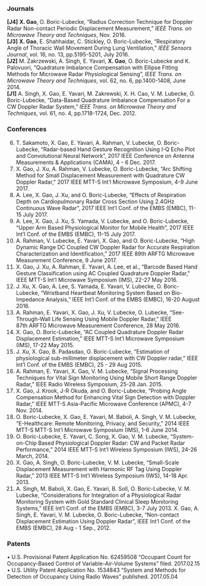 ### Journals	
**[J4]** **X. Gao**, O. Boric-Lubecke, “Radius Correction Technique for Doppler Radar Non-contact Periodic Displacement Measurement,” *IEEE Trans. on Microwave Theory and Techniques*, Nov. 2016. <br/>
**[J3]** **X. Gao**, E. Shahhaidar, C. Stickley, O. Boric-Lubecke, “Respiratory Angle of Thoracic Wall Movement During Lung Ventilation,” *IEEE Sensors Journal*, vol. 16, no. 13, pp.5195-5201, July 2016.<br/>
**[J2]** M. Zakrzewski, A. Singh, E. Yavari, **X. Gao**, O. Boric-Lubecke and K. Palovuori, “Quadrature Imbalance Compensation with Ellipse Fitting Methods for Microwave Radar Physiological Sensing”, *IEEE Trans. on Microwave Theory and Techniques*, vol. 62, no. 6, pp.1400-1408, June 2014. <br/>
**[J1]** A. Singh, X. Gao, E. Yavari, M. Zakrewski, X. H. Cao, V. M. Lubecke, O. Boric-Lubecke, “Data-Based Quadrature Imbalance Compensation For a CW Doppler Radar System,” *IEEE Trans. on Microwave Theory and Techniques*, vol. 61, no. 4, pp.1718-1724, Dec. 2012. <br/>

### Conferences
6.	T. Sakamoto, X. Gao, E. Yavari, A. Rahman, V. Lubecke, O. Boric-Lubecke, “Radar-based Hand Gesture Recognition Using I-Q Echo Plot and Convolutional Neural Network”, 2017 IEEE Conference on Antenna Measurements & Applications (CAMA), 4 - 6 Dec. 2017.
7.	X. Gao, J. Xu, A. Rahman, V. Lubecke, O. Boric-Lubecke, “Arc Shifting Method for Small Displacement Measurement with Quadrature CW Doppler Radar," 2017 IEEE MTT-S Int’l Microwave Symposium, 4-9 June 2017.
8.	A. Lee, X. Gao, J. Xu, and O. Boric-Lubecke, “Effects of Respiration Depth on Cardiopulmonary Radar Cross Section Using 2.4GHz Continuous Wave Radar”, 2017 IEEE Int’l Conf. of the EMBS (EMBC), 11-15 July 2017.
9.	A. Lee, X. Gao, J. Xu, S. Yamada, V. Lubecke, and O. Boric-Lubecke, “Upper Arm Based Physiological Monitor for Mobile Health”, 2017 IEEE Int’l Conf. of the EMBS (EMBC), 11-15 July 2017.
10.	A. Rahman, V. Lubecke, E. Yavari, X. Gao, and O. Boric-Lubecke, “High Dynamic Range DC Coupled CW Doppler Radar for Accurate Respiration Characterization and Identification,” 2017 IEEE 89th ARFTG Microwave Measurement Conference, 9 June 2017.
11.	X. Gao, J. Xu, A. Rahman, E. Yavari, A. Lee, et al., “Barcode Based Hand Gesture Classification using AC Coupled Quadrature Doppler Radar," IEEE MTT-S Int’l Microwave Symposium (IMS), 22-27 May 2016.
12.	J. Xu, X. Gao, A. Lee, S. Yamada, E. Yavari, V. Lubecke, O. Boric-Lubecke, “Wristband Heartbeat Monitoring System Based on Bio-Impedance Analysis,” IEEE Int’l Conf. of the EMBS (EMBC), 16-20 August 2016.
13.	A. Rahman, E. Yavari, X. Gao, J. Xu, V. Lubecke, O. Lubecke, “See-Through-Wall Life Sensing Using Mobile Doppler Radar,” IEEE 87th ARFTG Microwave Measurement Conference, 28 May 2016.
14.	X. Gao, O. Boric-Lubecke, “AC Coupled Quadrature Doppler Radar Displacement Estimation,” IEEE MTT-S Int’l Microwave Symposium (IMS), 17-22 May 2015.
15.	J. Xu, X. Gao, B. Padasdao, O. Boric-Lubecke, “Estimation of physiological sub-millimeter displacement with CW Doppler radar,” IEEE Int’l Conf. of the EMBS (EMBC), 25 - 29 Aug 2015.
16.	A. Rahman, E. Yavari, X. Gao, V. M. Lubecke, “Signal Processing Techniques for Vital Sign Monitoring Using Mobile Short Range Doppler Radar,” IEEE Radio Wireless Symposium, 25-28 Jan. 2015.
17.	X. Gao, J. Krook, J-R Okuda, and O. Boric-Lubecke, “Probing Angle Compensation Method for Enhancing Vital Sign Detection with Doppler Radar,” IEEE MTT-S Asia-Pacific Microwave Conference (APMC), 4-7 Nov. 2014.
18.	O. Boric-Lubecke, X. Gao, E. Yavari, M. Baboli, A. Singh, V. M. Lubecke, “E-Healthcare: Remote Monitoring, Privacy, and Security,” 2014 IEEE MTT-S MTT-S Int’l Microwave Symposium (IMS), 1-6 June 2014.
19.	O. Boric-Lubecke, E. Yavari, C. Song, X. Gao, V. M. Lubecke, “System-on-Chip Based Physiological Doppler Radar: CW and Packet Radar Performance,” 2014 IEEE MTT-S Int’l Wireless Symposium (IWS), 24-26 March, 2014.
20.	X. Gao, A. Singh, O. Boric-Lubecke, V. M. Lubecke, “Small-Scale Displacement Measurement with Harmonic RF Tag Using Doppler Radar,” 2013 IEEE MTT-S Int’l Wireless Symposium (IWS), 14-18 Apr. 2013.
21.	A. Singh, M. Baboli, X. Gao, E. Yavari, B. Soll, O. Boric-Lubecke, V. M. Lubecke, “Considerations for Integration of a Physiological Radar Monitoring System with Gold Standard Clinical Sleep Monitoring Systems,” IEEE Int’l Conf. of the EMBS (EMBC), 3-7 July 2013.
X. Gao, A. Singh, E. Yavari, V. M. Lubecke, O. Boric-Lubecke, “Non-contact Displacement Estimation Using Doppler Radar”, IEEE Int’l Conf. of the EMBS (EMBC), 28 Aug - 1 Sep., 2012.

### Patents
•	U.S. Provisional Patent Application No. 62459508 “Occupant Count for Occupancy-Based Control of Variable-Air-Volume Systems” filed.                                                                                                                                  2017.02.15
•	U.S. Utility Patent Application No. 1534843 “System and Methods for Detection of Occupancy Using Radio Waves” published.                                                                                                                                                                                                    2017.05.04
